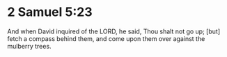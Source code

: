 # 2 Samuel 5:23

And when David inquired of the LORD, he said, Thou shalt not go up; [but] fetch a compass behind them, and come upon them over against the mulberry trees.